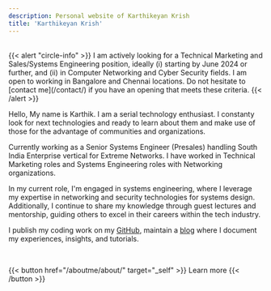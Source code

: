 ```yaml
---
description: Personal website of Karthikeyan Krish
title: 'Karthikeyan Krish'
---
```


<br>
{{< alert "circle-info" >}}
I am actively looking for a Technical Marketing and Sales/Systems Engineering position, ideally (i) starting by June 2024 or further, and (ii) in Computer Networking and Cyber Security fields. I am open to working in Bangalore and Chennai locations. Do not hesitate to [contact me](/contact/) if you have an opening that meets these criteria.
{{< /alert >}}

<br>

Hello, My name is Karthik. I am a serial technology enthusiast. I constanty look for next technologies and ready to learn about them and make use of those for the advantage of communities and organizations.

Currently working as a Senior Systems Engineer (Presales) handling South India Enterprise vertical for Extreme Networks. I have worked in Technical Marketing roles and Systems Engineering roles with Networking organizations. 

In my current role, I'm engaged in systems engineering, where I leverage my expertise in networking and security technologies for systems design. Additionally, I continue to share my knowledge through guest lectures and mentorship, guiding others to excel in their careers within the tech industry.

I publish my coding work on my [GitHub](https://github.com/indhradhanush/), maintain a [blog](https://whnetwork.wordpress.com/) where I document my experiences, insights, and tutorials. 


<br>

{{< button href="/aboutme/about/" target="_self" >}}
Learn more
{{< /button >}}